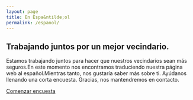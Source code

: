 ```yaml
---
layout: page
title: En Espa&ntilde;ol
permalink: /espanol/
---
```


<h2> Trabajando juntos por un mejor vecindario. </h2>

Estamos trabajando juntos para hacer que nuestros vecindarios sean más seguros.En este momento nos encontramos traduciendo nuestra página web al español.Mientras tanto, nos gustaría saber más sobre ti. Ayúdanos llenando una corta encuesta. Gracias, nos mantendremos en contacto.

[Comenzar encuesta](https://docs.google.com/forms/d/10GXBHozoEv5vp1ZhgqXs44vJ1HuZb0E26Os7XtQCBC0/viewform?usp=send_form)
